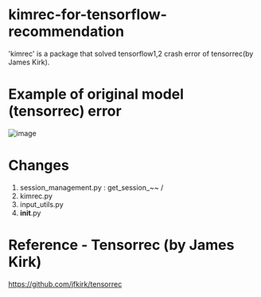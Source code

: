 # kimrec-for-tensorflow-recommendation
'kimrec' is a package that solved tensorflow1,2 crash error of tensorrec(by James Kirk).

# Example of original model (tensorrec) error 
![image](https://user-images.githubusercontent.com/70046278/108617986-c2911280-745d-11eb-8889-b067f97dcea1.png)

# Changes 
 1) session_management.py : get_session_~~ / 
 2) kimrec.py
 3) input_utils.py
 4) __init__.py

# Reference - Tensorrec (by James Kirk)
https://github.com/jfkirk/tensorrec
